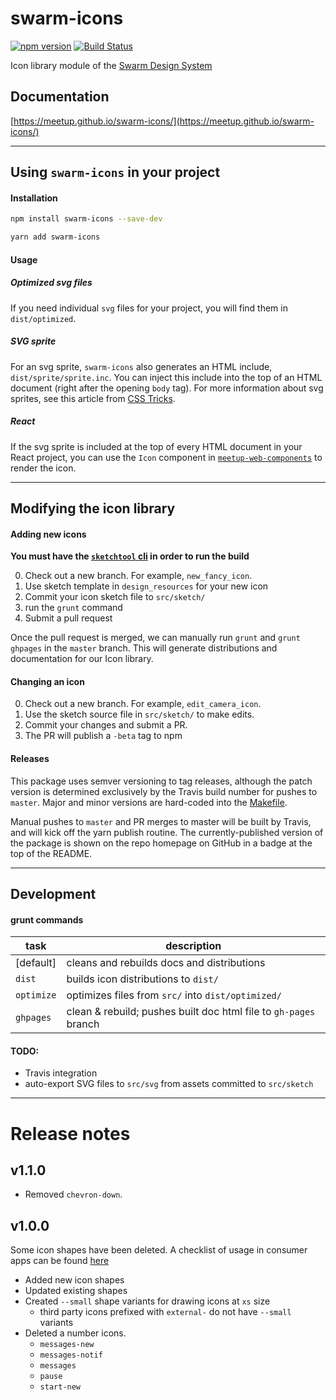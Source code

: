 swarm-icons
===========
[![npm version](https://badge.fury.io/js/swarm-icons.svg)](https://badge.fury.io/js/swarm-icons)
[![Build Status](https://travis-ci.org/meetup/swarm-icons.svg?branch=master)](https://travis-ci.org/meetup/swarm-icons)

Icon library module of the [Swarm Design System](https://github.com/meetup/swarm-design-system)

## Documentation
[https://meetup.github.io/swarm-icons/](https://meetup.github.io/swarm-icons/)

---------

## Using `swarm-icons` in your project

#### Installation

```bash
npm install swarm-icons --save-dev
```

```bash
yarn add swarm-icons
```

#### Usage

##### Optimized svg files
If you need individual `svg` files for your project, you will find them in `dist/optimized`.

##### SVG sprite
For an svg sprite, `swarm-icons` also generates an HTML include, `dist/sprite/sprite.inc`.
You can inject this include into the top of an HTML document (right after the opening `body` tag).
For more information about svg sprites, see this article from [CSS Tricks](https://css-tricks.com/svg-sprites-use-better-icon-fonts/).

##### React
If the svg sprite is included at the top of every HTML document in your React project, you can use the
`Icon` component in [`meetup-web-components`](https://github.com/meetup/meetup-web-components) to render the icon.

----------

## Modifying the icon library

#### Adding new icons

**You must have the [`sketchtool` cli](https://www.sketchapp.com/tool/) in order to run the build**

0. Check out a new branch. For example, `new_fancy_icon`.
1. Use sketch template in `design_resources` for your new icon
2. Commit your icon sketch file to `src/sketch/`
3. run the `grunt` command
4. Submit a pull request

Once the pull request is merged, we can manually run `grunt` and `grunt ghpages` in
the `master` branch. This will generate distributions and documentation for our Icon library.

#### Changing an icon
0. Check out a new branch. For example, `edit_camera_icon`.
1. Use the sketch source file in `src/sketch/` to make edits.
2. Commit your changes and submit a PR.
3. The PR will publish a `-beta` tag to npm

#### Releases
This package uses semver versioning to tag releases, although the patch version
is determined exclusively by the Travis build number for pushes to `master`.
Major and minor versions are hard-coded into the [Makefile](Makefile#L2).

Manual pushes to `master` and PR merges to master will be built by Travis, and
will kick off the yarn publish routine. The currently-published version of the
package is shown on the repo homepage on GitHub in a badge at the top of the
README.

----------

## Development

#### grunt commands

task         | description
------------ | ------------------------
[default]    | cleans and rebuilds docs and distributions
`dist`       | builds icon distributions to `dist/`
`optimize`   | optimizes files from `src/` into `dist/optimized/`
`ghpages`    | clean & rebuild; pushes built doc html file to `gh-pages` branch

#### TODO:
- Travis integration
- auto-export SVG files to `src/svg` from assets committed to `src/sketch`

---------

# Release notes

## v1.1.0
- Removed `chevron-down`.

## v1.0.0
Some icon shapes have been deleted. A checklist of usage in consumer apps can be found [here](https://docs.google.com/a/meetup.com/spreadsheets/d/1wgm7-aooN_FJkSnnzS6JbempVaazqX3suBtQv9Q0tNY/edit?usp=sharing)

- Added new icon shapes
- Updated existing shapes
- Created `--small` shape variants for drawing icons at `xs` size
	- third party icons prefixed with `external-` do not have `--small` variants
- Deleted a number icons.
	- `messages-new`
	- `messages-notif`
	- `messages`
	- `pause`
	- `start-new`

